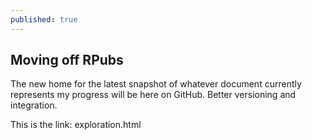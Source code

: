 ```yaml
---
published: true
---
```

## Moving off RPubs

The new home for the latest snapshot of whatever document currently represents my progress will be here on GitHub. Better versioning and integration.

This is the link: exploration.html
